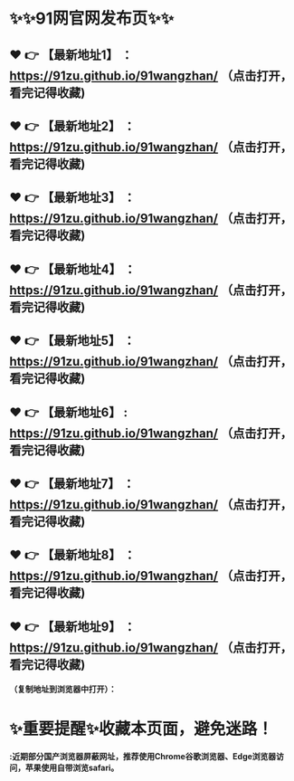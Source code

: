 
# :sparkles::sparkles:91网官网发布页:sparkles::sparkles:

 :heart: :point_right: 【最新地址1】 ：https://91zu.github.io/91wangzhan/  （点击打开，看完记得收藏)
 ------
 :heart: :point_right: 【最新地址2】 ：https://91zu.github.io/91wangzhan/ （点击打开，看完记得收藏)
 ------
 :heart: :point_right: 【最新地址3】 ：https://91zu.github.io/91wangzhan/   （点击打开，看完记得收藏)
 ------
 :heart: :point_right: 【最新地址4】 ：https://91zu.github.io/91wangzhan/  （点击打开，看完记得收藏)
 ------
 :heart: :point_right: 【最新地址5】 ：https://91zu.github.io/91wangzhan/ （点击打开，看完记得收藏)
 ------
 :heart: :point_right: 【最新地址6】 : https://91zu.github.io/91wangzhan/  （点击打开，看完记得收藏)
 ------
 :heart: :point_right: 【最新地址7】 ：https://91zu.github.io/91wangzhan/  （点击打开，看完记得收藏)
 ------
 :heart: :point_right: 【最新地址8】 ：https://91zu.github.io/91wangzhan/    （点击打开，看完记得收藏)
 ------
 :heart: :point_right: 【最新地址9】 ：https://91zu.github.io/91wangzhan/   （点击打开，看完记得收藏)
  ------

  
#### （复制地址到浏览器中打开）：
# :sparkles:重要提醒:sparkles:收藏本页面，避免迷路！
#### :近期部分国产浏览器屏蔽网址，推荐使用Chrome谷歌浏览器、Edge浏览器访问，苹果使用自带浏览safari。
